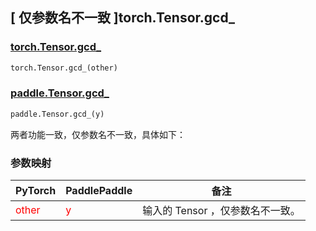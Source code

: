 ## [ 仅参数名不一致 ]torch.Tensor.gcd_

### [torch.Tensor.gcd_](https://pytorch.org/docs/stable/generated/torch.Tensor.gcd_.html)

```python
torch.Tensor.gcd_(other)
```

### [paddle.Tensor.gcd_]()

```python
paddle.Tensor.gcd_(y)
```

两者功能一致，仅参数名不一致，具体如下：
### 参数映射
| PyTorch                          | PaddlePaddle                 | 备注                                                   |
|----------------------------------|------------------------------| ------------------------------------------------------ |
| <font color='red'> other </font> | <font color='red'> y </font> | 输入的 Tensor ，仅参数名不一致。                                     |
